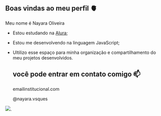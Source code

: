 ## Boas vindas ao meu perfil 🫀

Meu nome é Nayara Oliveira

- Estou estudando na [Alura](https://www.alura.com.br);
- Estou me desenvolvendo na linguagem JavaScript;
- Ultilizo esse espaço para minha organização e compartilhamento do meu projetos desenvolvidos.

  ## você pode entrar em contato comigo 📫

  emailinstitucional.com

  @nayara.vsques

![](https://media1.tenor.com/m/4BkgkX0YgFIAAAAd/amoroso-m%C3%A1rcio-amoroso.gif).
